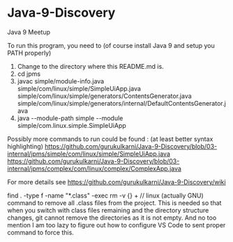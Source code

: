# Java-9-Discovery
Java 9 Meetup

To run this program, you need to (of course install Java 9 and setup you PATH properly)
1. Change to the directory where this README.md is.
2. cd jpms
3. javac simple/module-info.java simple/com/linux/simple/SimpleUiApp.java simple/com/linux/simple/generators/ContentsGenerator.java simple/com/linux/simple/generators/internal/DefaultContentsGenerator.java
4. java --module-path simple --module simple/com.linux.simple.SimpleUiApp

Possibly more commands to run could be found : (at least better syntax highlighting)
https://github.com/gurukulkarni/Java-9-Discovery/blob/03-internal/jpms/simple/com/linux/simple/SimpleUiApp.java
https://github.com/gurukulkarni/Java-9-Discovery/blob/03-internal/jpms/complex/com/linux/complex/ComplexApp.java

For more details see https://github.com/gurukulkarni/Java-9-Discovery/wiki

find . -type f -name "*.class" -exec rm -v {} +   // linux (actually GNU) command to remove all .class files from the project.
This is needed so that when you switch with class files remaining and the directory structure changes, git cannot remove the directories as it is not empty.
And no too mention I am too lazy to figure out how to configure VS Code to sent proper command to force this.
